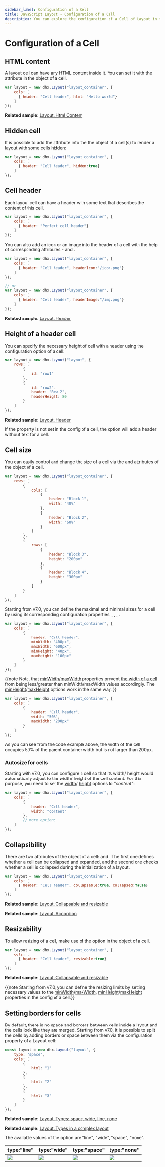 ```yaml
---
sidebar_label: Configuration of a Cell
title: JavaScript Layout - Configuration of a Cell 
description: You can explore the configuration of a Cell of Layout in the documentation of the DHTMLX JavaScript UI library. Browse developer guides and API reference, try out code examples and live demos, and download a free 30-day evaluation version of DHTMLX Suite 7.
---
```


# Configuration of a Cell

## HTML content

A layout cell can have any HTML content inside it. You can set it with the [](layout/api/cell/layout_cell_html_config.md) attribute in the object of a cell.

~~~js
var layout = new dhx.Layout("layout_container", {
    cols: [
      { header: "Cell header", html: "Hello world"}
    ]
});
~~~

**Related sample**: [Layout. Html Content](https://snippet.dhtmlx.com/6x76kgyq)

## Hidden cell

It is possible to add the [](layout/api/cell/layout_cell_hidden_config.md) attribute into the the object of a cell(s) to render a layout with some cells hidden:

~~~js
var layout = new dhx.Layout("layout_container", {
    cols: [
	  { header: "Cell header", hidden:true}
    ]
});
~~~

## Cell header

Each layout cell can have a header with some text that describes the content of this cell.

~~~js
var layout = new dhx.Layout("layout_container", {
    cols: [
	  { header: "Perfect cell header"}
    ]
});
~~~

You can also add an icon or an image into the header of a cell with the help of corresponding attributes - [](layout/api/cell/layout_cell_headericon_config.md) and [](layout/api/cell/layout_cell_headerimage_config.md).

~~~js
var layout = new dhx.Layout("layout_container", {
    cols: [
	  { header: "Cell header", headerIcon:"/icon.png"}
    ]
});

// or
var layout = new dhx.Layout("layout_container", {
    cols: [
	  { header: "Cell header", headerImage:"/img.png"}
    ]
});
~~~

**Related sample**: [Layout. Header](https://snippet.dhtmlx.com/bxqnzesl)

## Height of a header cell

You can specify the necessary height of cell with a header using the [](layout/api/cell/layout_cell_headerheight_config.md) configuration option of a cell:

~~~js
var layout = new dhx.Layout("layout", {
    rows: [
        {
            id: "row1"
        },
        {
            id: "row2",
            header: "Row 2",
            headerHeight: 80
        }
    ]
});
~~~

**Related sample**: [Layout. Header](https://snippet.dhtmlx.com/bxqnzesl)

If the [](layout/api/cell/layout_cell_header_config.md) property is not set in the config of a cell, the [](layout/api/cell/layout_cell_headerheight_config.md) option will add a header without text for a cell.

## Cell size

You can easily control and change the size of a cell via the [](layout/api/cell/layout_cell_width_config.md) and [](layout/api/cell/layout_cell_height_config.md) attributes of the object of a cell.

~~~js
var layout = new dhx.Layout("layout_container", {   
	rows: [
        {
            cols: [
                {
                    header: "Block 1",
                    width: "40%"                                
                },
                {
                    header: "Block 2",                  
                    width: "60%"
                }
            ]
        },
        {
            rows: [
                {
                    header: "Block 3",
                    height: "200px"                             
                },
                {
                    header: "Block 4",                              
                    height: "300px"
                }
            ]
        }
    ]
});
~~~

Starting from v7.0, you can define the maximal and minimal sizes for a cell by using its corresponding configuration properties: [](layout/api/cell/layout_cell_maxheight_config.md), [](layout/api/cell/layout_cell_maxwidth_config.md), [](layout/api/cell/layout_cell_minheight_config.md), [](layout/api/cell/layout_cell_minwidth_config.md).

~~~js
var layout = new dhx.Layout("layout_container", {
    cols: [
        { 
            header: "Cell header", 
            minWidth: "400px",
            maxWidth: "600px",
            minHeight: "40px",
            maxHeight: "100px"
        }
    ]
});
~~~

{{note Note, that [minWidth](layout/api/cell/layout_cell_minwidth_config.md)/[maxWidth](layout/api/cell/layout_cell_maxwidth_config.md) properties prevent [the width of a cell](layout/api/cell/layout_cell_width_config.md) from being less/greater than minWidth/maxWidth values accordingly. The [minHeight](layout/api/cell/layout_cell_minheight_config.md)/[maxHeight](layout/api/cell/layout_cell_maxheight_config.md) options work in the same way. }}

~~~js
var layout = new dhx.Layout("layout_container", {
    cols: [
        { 
            header: "Cell header", 
            width: "50%", 
            maxWidth: "200px" 
        }
    ]
});
~~~

As you can see from the code example above, the width of the cell occupies 50% of the parent container width but is not larger than 200px.

### Autosize for cells

Starting with v7.0, you can configure a cell so that its width/ height would automatically adjust to the width/ height of the cell content. For this purpose, you need to set the [width](layout/api/cell/layout_cell_width_config.md)/ [height](layout/api/cell/layout_cell_height_config.md) options to *"content"*:

~~~js {5}
var layout = new dhx.Layout("layout_container", {
    cols: [
        { 
            header: "Cell header", 
            width: "content"
        },
        // more options
    ]
});
~~~

## Collapsibility

There are two attributes of the object of a cell: [](layout/api/cell/layout_cell_collapsable_config.md) and [](layout/api/cell/layout_cell_collapsed_config.md). The first one defines whether a cell can be collapsed and expanded, and the second one checks whether a cell is collapsed during
the initialization of a layout.

~~~js
var layout = new dhx.Layout("layout_container", {
    cols: [
      { header: "Cell header", collapsable:true, collapsed:false}
    ]
});
~~~

**Related sample**: [Layout. Collapsable and resizable](https://snippet.dhtmlx.com/f1f49n35)

**Related sample**: [Layout. Accordion](https://snippet.dhtmlx.com/r2e0y6n7)

## Resizability

To allow resizing of a cell, make use of the [](layout/api/cell/layout_cell_resizable_config.md) option in the object of a cell. 

~~~js
var layout = new dhx.Layout("layout_container", {
    cols: [
      { header: "Cell header", resizable:true}
    ]
});
~~~

**Related sample**: [Layout. Collapsable and resizable](https://snippet.dhtmlx.com/f1f49n35)

{{note Starting from v7.0, you can define the resizing limits by setting necessary values to the [minWidth](layout/api/cell/layout_cell_minwidth_config.md)/[maxWidth](layout/api/cell/layout_cell_maxwidth_config.md), [minHeight](layout/api/cell/layout_cell_minheight_config.md)/[maxHeight](layout/api/cell/layout_cell_maxheight_config.md) properties in the config of a cell.}}

## Setting borders for cells

By default, there is no space and borders between cells inside a layout and the cells look like they are merged. Starting from v7.0, it is possible to split the cells by adding borders or space between them via the [](layout/api/cell/layout_cell_type_config.md) configuration property of a Layout cell:

~~~js {2}
const layout = new dhx.Layout("layout", {
    type: "space",
    cols: [
        {
            html: "1"
        },
        {
            html: "2"
        },
        {
            html: "3"
        }
    ]
});
~~~

**Related sample**: [Layout. Types: space, wide, line, none](https://snippet.dhtmlx.com/9ge1a4zx)

**Related sample**: [Layout. Types in a complex layout](https://snippet.dhtmlx.com/w00fgl57)

The available values of the option are "line", "wide", "space", "none".

| type:"line"                         | type:"wide"                         | type:"space"                         | type:"none"                               |
| ----------------------------------- | ----------------------------------- | ------------------------------------ | ----------------------------------------- |
| ![](../assets/layout/line_type.png) | ![](../assets/layout/wide_type.png) | ![](../assets/layout/space_type.png) | ![](../assets/layout/without_borders.png) |
